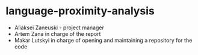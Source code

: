 # language-proximity-analysis

- Aliaksei Zaneuski - project manager 
- Artem Zana in charge of the report
- Makar Lutskyi in charge of opening and maintaining a repository for the code
